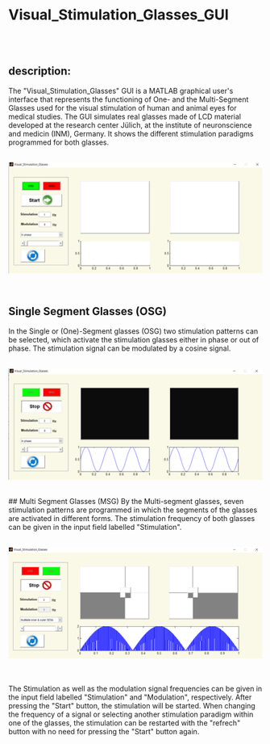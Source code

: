 

# Visual_Stimulation_Glasses_GUI
<br />
<br />

## description:
The "Visual_Stimulation_Glasses" GUI is a MATLAB graphical user's interface that represents the functioning of One- and the Multi-Segment Glasses used for the visual stimulation of human and animal eyes for medical studies. The GUI simulates real glasses made of LCD material developed at the research center Jülich, at the institute of neuronscience and medicin (INM), Germany. It shows the different stimulation paradigms programmed for both glasses. 
<br />
<br />

![GitHub Logo](Visual_Stimulation_Glasses_MainWindow.png)

<br />

## Single Segment Glasses (OSG)
 In the Single or (One)-Segment glasses (OSG) two stimulation patterns can be selected, which activate the stimulation glasses either in phase or out of phase. 
 The stimulation signal can be modulated by a cosine signal. 
 <br />
 <br />
 
 ![GitHub Logo](Single_Stimulation_Glasses.png)
 
<br />
## Multi Segment Glasses (MSG)
 By the Multi-segment glasses, seven stimulation patterns are programmed in which the segments of the glasses are activated in different forms. 
 The stimulation frequency of both glasses can be given in the input field labelled "Stimulation". 
 <br />
 <br />
 
 ![GitHub Logo](Multi_Stimulation_Glasses.png)
 
<br />
<br />
The Stimulation as well as the modulation signal frequencies can be given in the input field labelled "Stimulation" and "Modulation", respectively. After pressing the "Start" button, the stimulation will be started. When changing the frequency of a signal or selecting another stimulation paradigm within one of the glasses, 
the stimulation can be restarted with the "refrech" button with no need for pressing the "Start" button again. 

